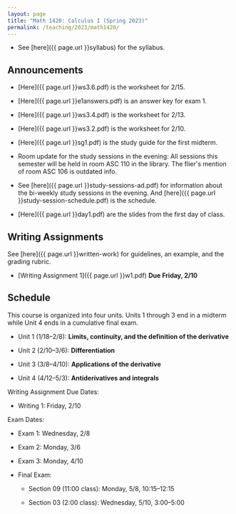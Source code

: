 ```yaml
---
layout: page
title: "Math 1420: Calculus I (Spring 2023)"
permalink: /teaching/2023/math1420/
---
```


* See [here]({{ page.url }}syllabus) for the syllabus.


Announcements
-------------

* [Here]({{ page.url }}ws3.6.pdf) is the worksheet for 2/15.

* [Here]({{ page.url }}e1answers.pdf) is an answer key for exam 1.

* [Here]({{ page.url }}ws3.4.pdf) is the worksheet for 2/13.

* [Here]({{ page.url }}ws3.2.pdf) is the worksheet for 2/10.

* [Here]({{ page.url }}sg1.pdf) is the study guide for the first midterm.

* Room update for the study sessions in the evening: All sessions this semester will be held in room ASC 110 in the library. The flier's mention of room ASC 106 is outdated info.

* See [here]({{ page.url }}study-sessions-ad.pdf) for information about the bi-weekly study sessions in the evening. And [here]({{ page.url }}study-session-schedule.pdf) is the schedule.

* [Here]({{ page.url }}day1.pdf) are the slides from the first day of class.

Writing Assignments
-------

See [here]({{ page.url }}written-work) for guidelines, an example, and the grading rubric.

* [Writing Assignment 1]({{ page.url }}w1.pdf) **Due Friday, 2/10**

Schedule
--------

This course is organized into four units. Units 1 through 3 end in a midterm while Unit 4 ends in a cumulative final exam.

* Unit 1 (1/18–2/8): **Limits, continuity, and the definition of the derivative**

* Unit 2 (2/10–3/6): **Differentiation**

* Unit 3 (3/8–4/10): **Applications of the derivative**

* Unit 4 (4/12–5/3): **Antiderivatives and integrals**

Writing Assignment Due Dates:

* Writing 1: Friday, 2/10

Exam Dates:

* Exam 1: Wednesday, 2/8

* Exam 2: Monday, 3/6

* Exam 3: Monday, 4/10

* Final Exam: 

    * Section 09 (11:00 class): Monday, 5/8, 10:15–12:15
	
    * Section 03 (2:00 class): Wednesday, 5/10, 3:00–5:00

